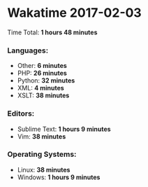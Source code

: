 # Wakatime 2017-02-03

Time Total: **1 hours 48 minutes**

### Languages:
- Other: **6 minutes** 
- PHP: **26 minutes** 
- Python: **32 minutes** 
- XML: **4 minutes** 
- XSLT: **38 minutes** 

### Editors:
- Sublime Text: **1 hours 9 minutes** 
- Vim: **38 minutes** 

### Operating Systems:
- Linux: **38 minutes** 
- Windows: **1 hours 9 minutes** 

